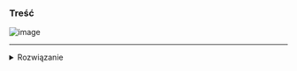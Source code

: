 ### Treść
![image](https://user-images.githubusercontent.com/11476062/62622721-4f798700-b91f-11e9-8a0c-d7a72cb28022.png)

------
<details><summary>Rozwiązanie</summary>
<p>
    
Ładny dowód pokazujący, że log(n)^2 nie ogranicza drzew fibonacciego


![image](https://user-images.githubusercontent.com/11476062/63282943-3aeaa680-c2b0-11e9-9dd3-62ffdaef5093.png)


źródło: http://theory.stanford.edu/~trevisan/w4231/fall99/handouts/sol3.pdf
